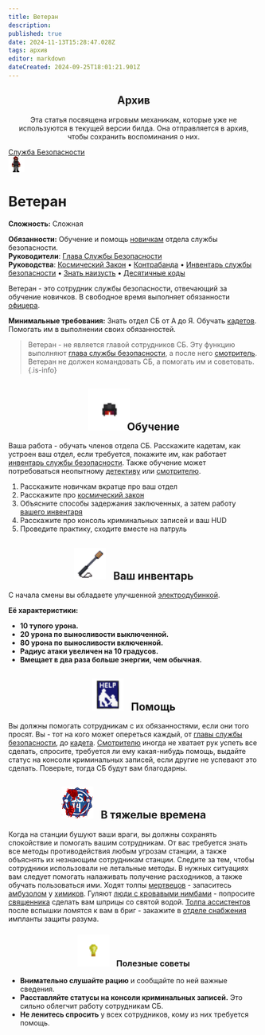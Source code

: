 ```yaml
---
title: Ветеран
description: 
published: true
date: 2024-11-13T15:28:47.028Z
tags: архив
editor: markdown
dateCreated: 2024-09-25T18:01:21.901Z
---
```


<center>
<div class="warning-banner">
  <h2> Архив </h2>
  <p>Эта статья посвящена игровым механикам, которые уже не используются в текущей версии билда. Она отправляется в архив, чтобы сохранить воспоминания о них.</p><p>
</div>
</center>

<div style="display: flex; justify-content: center;">
<div class="roles-passport sb">
  <div class="title sb"><a href="/roles/securityservicedepartment">Служба Безопасности</a></div>
  <div>
    <div><div><img src="/roles/veteran.png"></div></div>
  <div><div>
    <h1>Ветеран</h1>
    <p><strong>Сложность:</strong> Сложная</p>
    <strong>Обязанности:</strong> Обучение и помощь <a href="/roles/cadet">новичкам</a> отдела службы безопасности.<br>
    <b>Руководители</b>:  <a href="/roles/headofsecurity" title="Глава Службы Безопасности">Глава Службы Безопасности</a><br>
    <b>Руководства</b>:  <a href="/spacelaw" title="Космический Закон">Космический Закон</a> • <a href="/guides/smuggling" title="Контрабанда">Контрабанда</a> • <a href="/guides/securityinventory" title="Инвентарь службы безопасности">Инвентарь службы безопасности</a> • <a href="/guides/officership" title="Знать наизусть">Знать наизусть</a> • <a href="/roles/securityservicedepartment/tencodes" title="Инвентарь службы безопасности">Десятичные коды</a>
  </div></div>
  </div>
</div>
</div>

<p>Ветеран - это сотрудник службы безопасности, отвечающий за обучение новичков. В свободное время выполняет обязанности <a href="/roles/officer" title="офицера">офицера</a>.</p>
                    <p><b>Минимальные требования:</b> Знать отдел СБ от А до Я. Обучать <a href="/roles/cadet" title="кадетов">кадетов</a>. Помогать им в выполнении своих обязанностей.</p>

> Ветеран - не является главой сотрудников СБ. Эту функцию выполняют [глава службы безопасности](/roles/headofsecurity), а после него [смотритель](/roles/warden). Ветеран не должен командовать СБ, а помогать им и советовать.
{.is-info}


<h2 align="center">
  <div class="box">
    <img src="/roles/sec/helmet2.png" style="height: 84px"/>
    <span style="margin-left:-10px;">Обучение</span>
  </div>
</h2>

Ваша работа - обучать членов отдела СБ. Расскажите кадетам, как устроен ваш отдел, если требуется, покажите им, как работает [инвентарь службы безопасности](/guides/securityinventory). Также обучение может потребоваться неопытному [детективу](/roles/detective) или [смотрителю](/roles/warden).
1. Расскажите новичкам вкратце про ваш отдел
1. Расскажите про [космический закон](/spacelaw)
1. Объясните способы задержания заключенных, а затем работу [вашего инвентаря](/guides/securityinventory)
1. Расскажите про консоль криминальных записей и ваш HUD
1. Проведите практику, сходите вместе на патруль

<h2 align="center">
  <div class="box">
    <img src="/roles/sec/stunbaton.gif" alt="палка" style="height: 64px"/>
    <span style="margin-left:10px;">Ваш инвентарь</span>
  </div>
</h2>

С начала смены вы обладаете улучшенной [электродубинкой](/guides/securityinventory). 

**Её характеристики:**
* **10 тупого урона.** 
* **20 урона по выносливости выключенной.**
* **80 урона по выносливости включенной.**
* **Радиус атаки увеличен на 10 градусов.** 
* **Вмещает в два раза больше энергии, чем обычная.**

 

<h2 align="center">
  <div class="box">
    <img src="/roles/sec/help.png" alt="помощь" style="height: 64px"/>
    <span style="margin-left:10px;">Помощь</span>
  </div>
</h2>

Вы должны помогать сотрудникам с их обязанностями, если они того просят. Вы - тот на кого может опереться каждый, от [главы службы безопасности](/roles/headofsecurity), до [кадета](/roles/cadet). [Смотрителю](/roles/warden) иногда не хватает рук успеть все сделать, спросите, требуется ли ему какая-нибудь помощь, выдайте статус на консоли криминальных записей, если другие не успевают это сделать. Поверьте, тогда СБ будут вам благодарны.




<h2 align="center">
  <div class="box">
    <img src="/roles/sec/ss14dead_mini_logo.png" alt="antagtemp" style="height: 64px"/>
    <span style="margin-left:10px;">В тяжелые времена</span>
  </div>
</h2>

Когда на станции бушуют ваши враги, вы должны сохранять спокойствие и помогать вашим сотрудникам. От вас требуется знать все методы противодействия любым угрозам станции, а также объяснять их незнающим сотрудникам станции. Следите за тем, чтобы сотрудники использовали не летальные методы. В нужных ситуациях вам следует помогать налаживать получение расходников, а также обучать пользоваться ими. Ходят толпы [мертвецов](/roles/patientzero) - запаситесь [амбузолом](/guides/chemistry) у [химиков](/roles/chemist). Гуляют [люди с кровавыми нимбами](/roles/cultist) - попросите [священника](/roles/priest) сделать вам шприцы со святой водой. [Толпа ассистентов](/roles/revolution) после вспышки ломятся к вам в бриг - закажите в [отделе снабжения](/roles/supplydepartment) импланты защиты разума.



<h3 align="center">
  <div class="box">
    <img src="/roles/sec/light_bulb.png" alt="light_bulb" style="height: 64px"/>
    <span style="margin-left:10px;">Полезные советы</span>
  </div>
</h3>

-   **Внимательно слушайте рацию** и сообщайте по ней важные сведения.
-   **Расставляйте статусы на консоли криминальных записей.** Это сильно облегчит работу сотрудникам СБ.
-   **Не ленитесь спросить** у всех сотрудников, кому из них требуется помощь.

<div class="table"></div>